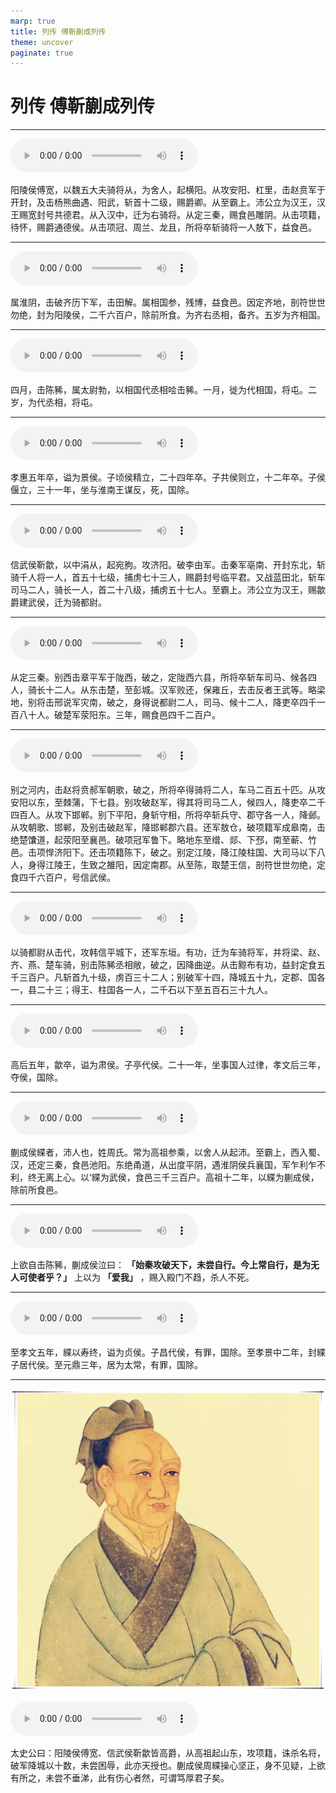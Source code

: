 ```yaml
---
marp: true
title: 列传 傅靳蒯成列传
theme: uncover
paginate: true
---
```


# 列传 傅靳蒯成列传

---

![](assets/audios/098/1.mp3)

阳陵侯傅宽，以魏五大夫骑将从，为舍人，起横阳。从攻安阳、杠里，击赵贲军于开封，及击杨熊曲遇、阳武，斩首十二级，赐爵卿。从至霸上。沛公立为汉王，汉王赐宽封号共德君。从入汉中，迁为右骑将。从定三秦，赐食邑雕阴。从击项籍，待怀，赐爵通德侯。从击项冠、周兰、龙且，所将卒斩骑将一人敖下，益食邑。

---

![](assets/audios/098/2.mp3)

属淮阴，击破齐历下军，击田解。属相国参，残博，益食邑。因定齐地，剖符世世勿绝，封为阳陵侯，二千六百户，除前所食。为齐右丞相，备齐。五岁为齐相国。

---

![](assets/audios/098/3.mp3)

四月，击陈豨，属太尉勃，以相国代丞相哙击豨。一月，徙为代相国，将屯。二岁，为代丞相，将屯。

---

![](assets/audios/098/4.mp3)

孝惠五年卒，谥为景侯。子顷侯精立，二十四年卒。子共侯则立，十二年卒。子侯偃立，三十一年，坐与淮南王谋反，死，国除。

---

![](assets/audios/098/5.mp3)

信武侯靳歙，以中涓从，起宛朐。攻济阳。破李由军。击秦军亳南、开封东北，斩骑千人将一人，首五十七级，捕虏七十三人，赐爵封号临平君。又战蓝田北，斩车司马二人，骑长一人，首二十八级，捕虏五十七人。至霸上。沛公立为汉王，赐歙爵建武侯，迁为骑都尉。

---

![](assets/audios/098/6.mp3)

从定三秦。别西击章平军于陇西，破之，定陇西六县，所将卒斩车司马、候各四人，骑长十二人。从东击楚，至彭城。汉军败还，保雍丘，去击反者王武等。略梁地，别将击邢说军灾南，破之，身得说都尉二人，司马、候十二人，降吏卒四千一百八十人。破楚军荥阳东。三年，赐食邑四千二百户。

---

![](assets/audios/098/7.mp3)

别之河内，击赵将贲郝军朝歌，破之，所将卒得骑将二人，车马二百五十匹。从攻安阳以东，至棘蒲，下七县。别攻破赵军，得其将司马二人，候四人，降吏卒二千四百人。从攻下邯郸。别下平阳，身斩守相，所将卒斩兵守、郡守各一人，降邺。从攻朝歌、邯郸，及别击破赵军，降邯郸郡六县。还军敖仓，破项籍军成皋南，击绝楚馕道，起荥阳至襄邑。破项冠军鲁下。略地东至缯、郯、下邳，南至蕲、竹邑。击项悍济阳下。还击项籍陈下，破之。别定江陵，降江陵柱国、大司马以下八人，身得江陵王，生致之雒阳，因定南郡。从至陈，取楚王信，剖符世世勿绝，定食四千六百户，号信武侯。

---

![](assets/audios/098/8.mp3)

以骑都尉从击代，攻韩信平城下，还军东垣。有功，迁为车骑将军，并将梁、赵、齐、燕、楚车骑，别击陈豨丞相敞，破之，因降曲逆。从击黥布有功，益封定食五千三百户。凡斩首九十级，虏百三十二人；别破军十四，降城五十九，定郡、国各一，县二十三；得王、柱国各一人，二千石以下至五百石三十九人。

---

![](assets/audios/098/9.mp3)

高后五年，歙卒，谥为肃侯。子亭代侯。二十一年，坐事国人过律，孝文后三年，夺侯，国除。

---

![](assets/audios/098/10.mp3)

蒯成侯緤者，沛人也，姓周氏。常为高祖参乘，以舍人从起沛。至霸上，西入蜀、汉，还定三秦，食邑池阳。东绝甬道，从出度平阴，遇淮阴侯兵襄国，军乍利乍不利，终无离上心。以‘緤为武侯，食邑三千三百户。高祖十二年，以緤为蒯成侯，除前所食邑。

---

![](assets/audios/098/11.mp3)

上欲自击陈豨，蒯成侯泣曰： __「始秦攻破天下，未尝自行。今上常自行，是为无人可使者乎？」__ 上以为 __「爱我」__ ，赐入殿门不趋，杀人不死。

---

![](assets/audios/098/12.mp3)

至孝文五年，緤以寿终，谥为贞侯。子昌代侯，有罪，国除。至孝景中二年，封緤子居代侯。至元鼎三年，居为太常，有罪，国除。

---

![bg left](assets/images/simaqian.webp)

![](assets/audios/098/13.mp3)

太史公曰：阳陵侯傅宽、信武侯靳歙皆高爵，从高祖起山东，攻项籍，诛杀名将，破军降城以十数，未尝困辱，此亦天授也。蒯成侯周緤操心坚正，身不见疑，上欲有所之，未尝不垂涕，此有伤心者然，可谓笃厚君子矣。